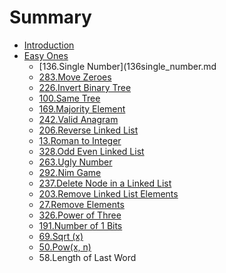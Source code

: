 # Summary

* [Introduction](README.md)
* [Easy Ones](chapter1.md)
   * [136.Single Number](136single_number.md 
   * [283.Move Zeroes](283move_zeroes.md)
   * [226.Invert Binary Tree](226invert_binary_tree.md)
   * [100.Same Tree](100same_tree.md)
   * [169.Majority Element](169majority_element.md)
   * [242.Valid Anagram](242valid_anagram.md)
   * [206.Reverse Linked List](206reverse_linked_list.md)
   * [13.Roman to Integer](13roman_to_integer.md)
   * [328.Odd Even Linked List](328odd_even_linked_list.md)
   * [263.Ugly Number](263ugly_number.md)
   * [292.Nim Game](292nim_game.md)
   * [237.Delete Node in a Linked List](237delete_node_in_a_linked_list.md)
   * [203.Remove Linked List Elements](203remove_linked_list_elements.md)
   * [27.Remove Elements](27remove_elements.md)
   * [326.Power of Three](326power_of_three.md)
   * [191.Number of 1 Bits](191number_of_1_bits.md)
   * [69.Sqrt (x)](69sqrt_x.md)
   * [50.Pow(x, n)](50powx,_n.md)
   * 58.Length of Last Word


